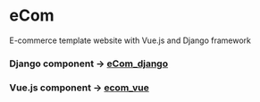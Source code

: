# eCom
E-commerce template website with Vue.js and Django framework


### Django component -> [eCom_django](https://github.com/oowais/eCom_django)
### Vue.js component -> [ecom_vue](https://github.com/oowais/ecom_vue)
